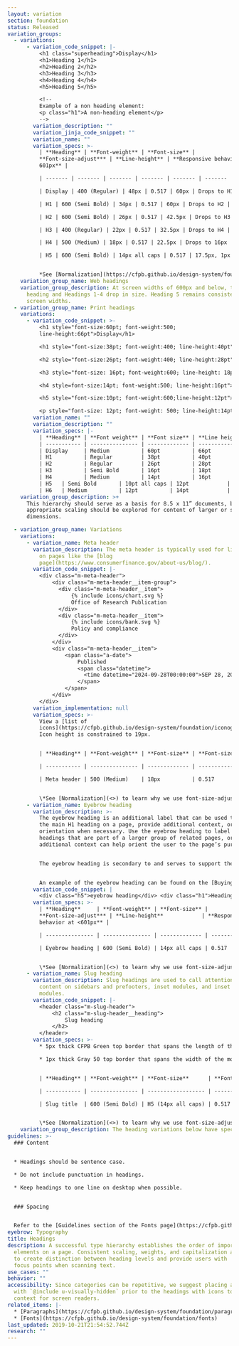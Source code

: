 ```yaml
---
layout: variation
section: foundation
status: Released
variation_groups:
  - variations:
      - variation_code_snippet: |-
          <h1 class="superheading">Display</h1>
          <h1>Heading 1</h1>
          <h2>Heading 2</h2>
          <h3>Heading 3</h3>
          <h4>Heading 4</h4>
          <h5>Heading 5</h5>

          <!--
          Example of a non heading element:
          <p class="h1">A non-heading element</p>
          -->
        variation_description: ""
        variation_jinja_code_snippet: ""
        variation_name: ""
        variation_specs: >-
          | **Heading** | **Font-weight** | **Font-size** |
          **Font-size-adjust*** | **Line-height** | **Responsive behavior at <
          601px** |

          | ------- | ------- | ------- | ------- | ------- | ------- |

          | Display | 400 (Regular) | 48px | 0.517 | 60px | Drops to H1 |

          | H1 | 600 (Semi Bold) | 34px | 0.517 | 60px | Drops to H2 |

          | H2 | 600 (Semi Bold) | 26px | 0.517 | 42.5px | Drops to H3 |

          | H3 | 400 (Regular) | 22px | 0.517 | 32.5px | Drops to H4 |

          | H4 | 500 (Medium) | 18px | 0.517 | 22.5px | Drops to 16px |

          | H5 | 600 (Semi Bold) | 14px all caps | 0.517 | 17.5px, 1px letter spacing | No change |


          *See [Normalization](https://cfpb.github.io/design-system/foundation/fonts#normalization) to learn why we use font-size-adjust. 
    variation_group_name: Web headings
    variation_group_description: At screen widths of 600px and below, the Display
      heading and Headings 1-4 drop in size. Heading 5 remains consistent at all
      screen widths.
  - variation_group_name: Print headings
    variations:
      - variation_code_snippet: >-
          <h1 style="font-size:60pt; font-weight:500;
          line-height:66pt">Display</h1>

          <h1 style="font-size:38pt; font-weight:400; line-height:40pt">Heading 1</h1>

          <h2 style="font-size:26pt; font-weight:400; line-height:28pt">Heading 2</h2>

          <h3 style="font-size: 16pt; font-weight:600; line-height: 18pt">Heading 3</h3>

          <h4 style=font-size:14pt; font-weight:500; line-height:16pt">Heading 4</h4>

          <h5 style="font-size:10pt; font-weight:600;line-height:12pt">Heading 5</h5>

          <p style="font-size: 12pt; font-weight: 500; line-height:14pt">Heading 6</p>
        variation_name: ""
        variation_description: ""
        variation_specs: |-
          | **Heading** | **Font weight** | **Font size** | **Line height** |
          | ----------- | --------------- | ------------- | --------------- |
          | Display     | Medium          | 60pt          | 66pt            |
          | H1          | Regular         | 38pt          | 40pt            |
          | H2          | Regular         | 26pt          | 28pt            |
          | H3          | Semi Bold       | 16pt          | 18pt            |
          | H4          | Medium          | 14pt          | 16pt            |
          | H5   | Semi Bold       | 10pt all caps | 12pt            |
          | H6   | Medium          | 12pt          | 14pt            |
    variation_group_description: >+
      This hierarchy should serve as a basis for 8.5 x 11” documents, but
      appropriate scaling should be explored for content of larger or smaller
      dimensions.

  - variation_group_name: Variations
    variations:
      - variation_name: Meta header
        variation_description: The meta header is typically used for listing categories
          on pages like the [blog
          page](https://www.consumerfinance.gov/about-us/blog/).
        variation_code_snippet: |-
          <div class="m-meta-header">
              <div class="m-meta-header__item-group">
                <div class="m-meta-header__item">
                    {% include icons/chart.svg %}
                    Office of Research Publication
                </div>
                <div class="m-meta-header__item">
                    {% include icons/bank.svg %}
                    Policy and compliance
                </div>
              </div>
              <div class="m-meta-header__item">
                  <span class="a-date">
                      Published
                      <span class="datetime">
                        <time datetime="2024-09-28T00:00:00">SEP 28, 2024</time>
                      </span>
                  </span>
              </div>
          </div>
        variation_implementation: null
        variation_specs: >-
          View a [list of
          icons](https://cfpb.github.io/design-system/foundation/iconography).
          Icon height is constrained to 19px.


          | **Heading** | **Font-weight** | **Font-size** | **Font-size-adjust*** | **Line-height** | **Responsive behavior at <601px** |

          | ----------- | --------------- | ------------- | --------------------- | --------------- | --------------------------------- |

          | Meta header | 500 (Medium)    | 18px          | 0.517                 | 22.5px          | Drops to 16px                     |


          \*See [Normalization](<>) to learn why we use font-size-adjust. 
      - variation_name: Eyebrow heading
        variation_description: >-
          The eyebrow heading is an additional label that can be used to support
          the main H1 heading on a page, provide additional context, or
          orientation when necessary. Use the eyebrow heading to label page
          headings that are part of a larger group of related pages, or when
          additional context can help orient the user to the page’s purpose.


          The eyebrow heading is secondary to and serves to support the main page heading. So it should be concise and shorter than the main page heading.


          An example of the eyebrow heading can be found on the [Buying a House journey pages](https://www.consumerfinance.gov/owning-a-home/).
        variation_code_snippet: |
          <div class="h5">eyebrow heading</div> <div class="h1">Heading 1</div>
        variation_specs: >-
          | **Heading**     | **Font-weight** | **Font-size** |
          **Font-size-adjust*** | **Line-height**            | **Responsive
          behavior at <601px** |

          | --------------- | --------------- | ------------- | --------------------- | -------------------------- | --------------------------------- |

          | Eyebrow heading | 600 (Semi Bold) | 14px all caps | 0.517                 | 17.5px, 1px letter spacing | No change                         |


          \*See [Normalization](<>) to learn why we use font-size-adjust.
      - variation_name: Slug heading
        variation_description: Slug headings are used to call attention to and lead
          content on sidebars and prefooters, inset modules, and inset email
          modules.
        variation_code_snippet: |-
          <header class="m-slug-header">
              <h2 class="m-slug-header__heading">
                  Slug heading
              </h2>
          </header>
        variation_specs: >-
          * 5px thick CFPB Green top border that spans the length of the title 

          * 1px thick Gray 50 top border that spans the width of the module or column 


          | **Heading** | **Font-weight** | **Font-size**      | **Font-size-adjust*** | **Line-height**            | **Responsive behavior at <601px** |

          | ----------- | --------------- | ------------------ | --------------------- | -------------------------- | --------------------------------- |

          | Slug title  | 600 (Semi Bold) | H5 (14px all caps) | 0.517                 | 17.5px, 1px letter spacing | No change                         |


          \*See [Normalization](<>) to learn why we use font-size-adjust.
    variation_group_description: The heading variations below have specific use cases.
guidelines: >-
  ### Content


  * Headings should be sentence case.

  * Do not include punctuation in headings.

  * Keep headings to one line on desktop when possible.


  ### Spacing


  Refer to the [Guidelines section of the Fonts page](https://cfpb.github.io/design-system/foundation/fonts#guidelines) for information about heading spacing.
eyebrow: Typography
title: Headings
description: A successful type hierarchy establishes the order of importance of
  elements on a page. Consistent scaling, weights, and capitalization are used
  to create distinction between heading levels and provide users with  familiar
  focus points when scanning text.
use_cases: ""
behavior: ""
accessibility: Since categories can be repetitive, we suggest placing a label
  with `@include u-visually-hidden` prior to the headings with icons to add more
  context for screen readers.
related_items: |-
  * [Paragraphs](https://cfpb.github.io/design-system/foundation/paragraphs)
  * [Fonts](https://cfpb.github.io/design-system/foundation/fonts)
last_updated: 2019-10-21T21:54:52.744Z
research: ""
---
```

